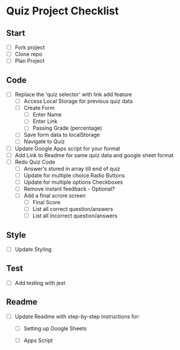 Quiz Project Checklist
==================
## Start
- [ ] Fork project
- [ ] Clone repo
- [ ] Plan Project

## Code
- [ ] Replace the 'quiz selector' with link add feature
	- [ ] Access Local Storage for previous quiz data
	- [ ] Create Form
		- [ ] Enter Name
		- [ ] Enter Link
		- [ ] Passing Grade (percentage)
	- [ ] Save form data to localStorage
	- [ ] Navigate to Quiz
- [ ] Update Google Apps script for your format
- [ ] Add Link to Readme for same quiz data and google sheet format
- [ ] Redo Quiz Code
	- [ ] Answer's stored in array till end of quiz
	- [ ] Update for multiple choice Radio Buttons
	- [ ] Update for multiple options Checkboxes
	- [ ] Remove instant feedback - Optional?
	- [ ] Add a final scrore screen
		- [ ] Final Score
		- [ ] List all correct question/answers
		- [ ] List all incorrect question/answers

## Style
- [ ] Update Styling

## Test
- [ ] Add testing with jest

## Readme
- [ ] Update Readme with step-by-step instructions for: 
	- [ ] Setting up Google Sheets 
	- [ ] Apps Script

